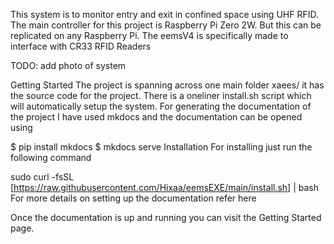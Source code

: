 This system is to monitor entry and exit in confined space using UHF RFID. The main controller for this project is Raspberry Pi Zero 2W. But this can be replicated on any Raspberry Pi. The eemsV4 is specifically made to interface with CR33 RFID Readers

TODO: add photo of system

Getting Started
The project is spanning across one main folder xaees/ it has the source code for the project. There is a oneliner install.sh script which will automatically setup the system. For generating the documentation of the project I have used mkdocs and the documentation can be opened using

$ pip install mkdocs
$ mkdocs serve
Installation
For installing just run the following command

sudo curl -fsSL [https://raw.githubusercontent.com/Hixaa/eemsEXE/main/install.sh] | bash
For more details on setting up the documentation refer here

Once the documentation is up and running you can visit the Getting Started page.
